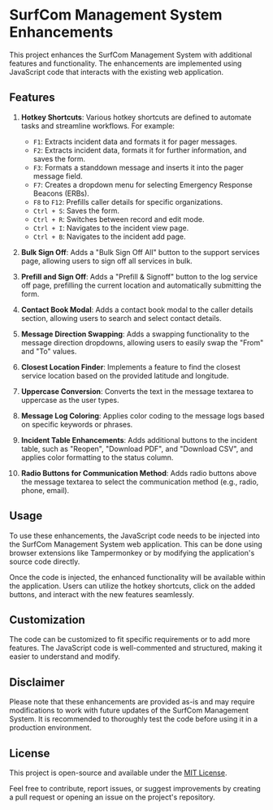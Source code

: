 # SurfCom Management System Enhancements

This project enhances the SurfCom Management System with additional features and functionality. The enhancements are implemented using JavaScript code that interacts with the existing web application.

## Features

1. **Hotkey Shortcuts**: Various hotkey shortcuts are defined to automate tasks and streamline workflows. For example:
   - `F1`: Extracts incident data and formats it for pager messages.
   - `F2`: Extracts incident data, formats it for further information, and saves the form.
   - `F3`: Formats a standdown message and inserts it into the pager message field.
   - `F7`: Creates a dropdown menu for selecting Emergency Response Beacons (ERBs).
   - `F8` to `F12`: Prefills caller details for specific organizations.
   - `Ctrl + S`: Saves the form.
   - `Ctrl + R`: Switches between record and edit mode.
   - `Ctrl + I`: Navigates to the incident view page.
   - `Ctrl + B`: Navigates to the incident add page.

2. **Bulk Sign Off**: Adds a "Bulk Sign Off All" button to the support services page, allowing users to sign off all services in bulk.

3. **Prefill and Sign Off**: Adds a "Prefill & Signoff" button to the log service off page, prefilling the current location and automatically submitting the form.

4. **Contact Book Modal**: Adds a contact book modal to the caller details section, allowing users to search and select contact details.

5. **Message Direction Swapping**: Adds a swapping functionality to the message direction dropdowns, allowing users to easily swap the "From" and "To" values.

6. **Closest Location Finder**: Implements a feature to find the closest service location based on the provided latitude and longitude.

7. **Uppercase Conversion**: Converts the text in the message textarea to uppercase as the user types.

8. **Message Log Coloring**: Applies color coding to the message logs based on specific keywords or phrases.

9. **Incident Table Enhancements**: Adds additional buttons to the incident table, such as "Reopen", "Download PDF", and "Download CSV", and applies color formatting to the status column.

10. **Radio Buttons for Communication Method**: Adds radio buttons above the message textarea to select the communication method (e.g., radio, phone, email).

## Usage

To use these enhancements, the JavaScript code needs to be injected into the SurfCom Management System web application. This can be done using browser extensions like Tampermonkey or by modifying the application's source code directly.

Once the code is injected, the enhanced functionality will be available within the application. Users can utilize the hotkey shortcuts, click on the added buttons, and interact with the new features seamlessly.

## Customization

The code can be customized to fit specific requirements or to add more features. The JavaScript code is well-commented and structured, making it easier to understand and modify.

## Disclaimer

Please note that these enhancements are provided as-is and may require modifications to work with future updates of the SurfCom Management System. It is recommended to thoroughly test the code before using it in a production environment.

## License

This project is open-source and available under the [MIT License](LICENSE).

Feel free to contribute, report issues, or suggest improvements by creating a pull request or opening an issue on the project's repository.
